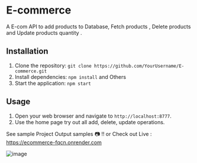 # E-commerce
A E-com API to add products to Database, Fetch products , Delete products and Update products quantity . 
## Installation

1. Clone the repository: `git clone https://github.com/YourUsername/E-commerce.git`
2. Install dependencies: `npm install` and Others
3. Start the application: `npm start`

## Usage

1. Open your web browser and navigate to `http://localhost:8777`.
2. Use the home page try out all add, delete, update operations.

See sample Project Output samples 📷 !!
or Check out Live : https://ecommerce-fqcn.onrender.com

![image](https://github.com/Vinayak-Sannaik/E-commerce/assets/112576218/97fd20c7-3543-4802-8dd4-c561e84162c0)
